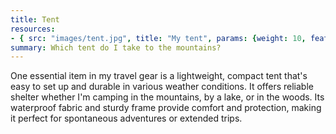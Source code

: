```yaml
---
title: Tent
resources:
- { src: "images/tent.jpg", title: "My tent", params: {weight: 10, featured: true}}
summary: Which tent do I take to the mountains?
---
```

One essential item in my travel gear is a lightweight, compact tent that's easy to set up and durable in various weather conditions. It offers reliable shelter whether I'm camping in the mountains, by a lake, or in the woods. Its waterproof fabric and sturdy frame provide comfort and protection, making it perfect for spontaneous adventures or extended trips.
